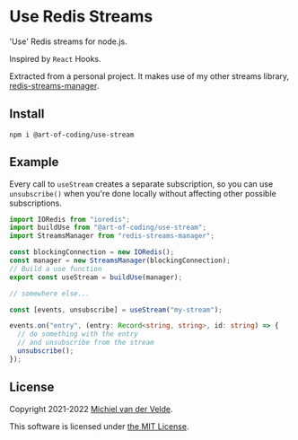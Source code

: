 # Use Redis Streams

'Use' Redis streams for node.js.

Inspired by `React` Hooks.

Extracted from a personal project. It makes use of my other streams library,
[redis-streams-manager](https://github.com/MichielvdVelde/redis-streams-manager).

## Install

```
npm i @art-of-coding/use-stream
```

## Example

Every call to `useStream` creates a separate subscription, so you can use
`unsubscribe()` when you're done locally without affecting other possible
subscriptions.

```typescript
import IORedis from "ioredis";
import buildUse from "@art-of-coding/use-stream";
import StreamsManager from "redis-streams-manager";

const blockingConnection = new IORedis();
const manager = new StreamsManager(blockingConnection);
// Build a use function
export const useStream = buildUse(manager);

// somewhere else...

const [events, unsubscribe] = useStream("my-stream");

events.on("entry", (entry: Record<string, string>, id: string) => {
  // do something with the entry
  // and unsubscribe from the stream
  unsubscribe();
});
```

## License

Copyright 2021-2022 [Michiel van der Velde](https://michielvdvelde.nl).

This software is licensed under [the MIT License](LICENSE).
